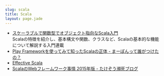 ```yaml
---
slug: scala
title: Scala
layout: page.jade
---
```


- [スケーラブルで関数型でオブジェクト指向なScala入門](http://www.atmarkit.co.jp/fjava/index/index_scala.html)  
  Scalaの特徴を紹介し、基本構文や関数、クラスなど、Scalaの基本的な機能について解説する入門連載
- [Play Frameworkを使ってみて知ったScalaの正体 - まーぽんって誰がつけたの？](http://mpon.hatenablog.com/entry/2014/07/19/230810)
- [Effective Scala](https://twitter.github.io/effectivescala/index-ja.html)
- [ScalaのWebフレームワーク事情 2015年版 - たけぞう瀕死ブログ](http://takezoe.hatenablog.com/entry/2015/10/07/090016)